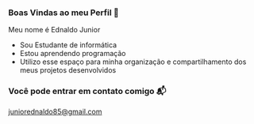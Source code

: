 ### Boas Vindas ao meu Perfil 🧙

Meu nome é Ednaldo Junior

- Sou Estudante de informática
- Estou aprendendo programação
- Utilizo esse espaço para minha organização e compartilhamento dos meus projetos desenvolvidos

### Você pode entrar em contato comigo 📬
juniorednaldo85@gmail.com
